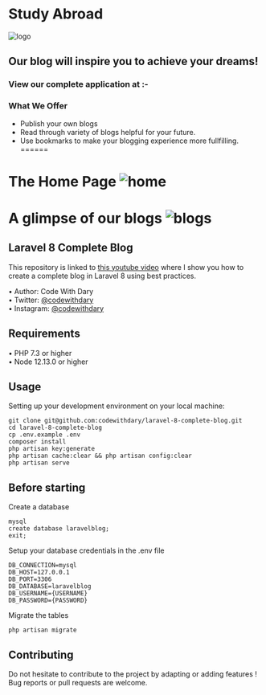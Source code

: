# Study Abroad
![logo](https://ibb.co/S3DvWGj)
## Our blog will inspire you to achieve your dreams!
### View our complete application at :- 

### What We Offer
* Publish your own blogs
* Read through variety of blogs helpful for your future.
* Use bookmarks to make your blogging experience more fullfilling.
======

The Home Page
![home](https://ibb.co/YX18jRf)
======

A glimpse of our blogs
![blogs](https://ibb.co/2ND9Gfh)
======

## Laravel 8 Complete Blog

This repository is linked to [this youtube video](https://www.youtube.com/watch?v=HKJDLXsTr8A&t=4710s) where I show you how to create a complete blog in Laravel 8 using best practices.

•	Author: Code With Dary <br>
•	Twitter: [@codewithdary](https://twitter.com/codewithdary) <br>
•	Instagram: [@codewithdary](https://www.instagram.com/codewithdary/) <br>

## Requirements
•	PHP 7.3 or higher <br>
•	Node 12.13.0 or higher <br>

## Usage <br>
Setting up your development environment on your local machine: <br>
```
git clone git@github.com:codewithdary/laravel-8-complete-blog.git
cd laravel-8-complete-blog
cp .env.example .env
composer install
php artisan key:generate
php artisan cache:clear && php artisan config:clear
php artisan serve
```

## Before starting <br>
Create a database <br>
```
mysql
create database laravelblog;
exit;
```

Setup your database credentials in the .env file <br>
```
DB_CONNECTION=mysql
DB_HOST=127.0.0.1
DB_PORT=3306
DB_DATABASE=laravelblog
DB_USERNAME={USERNAME}
DB_PASSWORD={PASSWORD}
```

Migrate the tables
```
php artisan migrate
```

## Contributing
Do not hesitate to contribute to the project by adapting or adding features ! Bug reports or pull requests are welcome.
